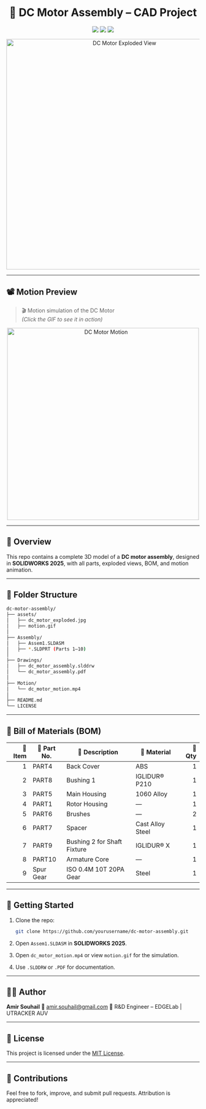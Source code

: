 
<h1 align="center">🔩 DC Motor Assembly – CAD Project</h1>

<p align="center">
  <img src="https://img.shields.io/badge/SOLIDWORKS-2025-red?logo=solidworks&logoColor=white" />
  <img src="https://img.shields.io/badge/License-MIT-blue.svg" />
  <img src="https://img.shields.io/badge/Status-Completed-success" />
</p>

<p align="center">
  <img src="assets/dc_motor_exploded.jpg" alt="DC Motor Exploded View" width="600" />
</p>

---

## 📽️ Motion Preview

> 🎬 Motion simulation of the DC Motor  
> *(Click the GIF to see it in action)*

<p align="center">
  <img src="assets/dc_motor_motion.gif" alt="DC Motor Motion" width="500"/>
</p>

---

## 🧾 Overview

This repo contains a complete 3D model of a **DC motor assembly**, designed in **SOLIDWORKS 2025**, with all parts, exploded views, BOM, and motion animation.

---

## 📁 Folder Structure

```bash
dc-motor-assembly/
├── assets/
│   ├── dc_motor_exploded.jpg
│   ├── motion.gif
│
├── Assembly/
│   ├── Assem1.SLDASM
│   ├── *.SLDPRT (Parts 1–10)
│
├── Drawings/
│   ├── dc_motor_assembly.slddrw
│   └── dc_motor_assembly.pdf
│
├── Motion/
│   └── dc_motor_motion.mp4
│
├── README.md
└── LICENSE
````

---

## 🧩 Bill of Materials (BOM)

| 🔢 Item | 🧩 Part No. | 📝 Description              | 🧱 Material      | 🔢 Qty |
| ------: | ----------- | --------------------------- | ---------------- | -----: |
|       1 | PART4       | Back Cover                  | ABS              |      1 |
|       2 | PART8       | Bushing 1                   | IGLIDUR® P210    |      1 |
|       3 | PART5       | Main Housing                | 1060 Alloy       |      1 |
|       4 | PART1       | Rotor Housing               | —                |      1 |
|       5 | PART6       | Brushes                     | —                |      2 |
|       6 | PART7       | Spacer                      | Cast Alloy Steel |      1 |
|       7 | PART9       | Bushing 2 for Shaft Fixture | IGLIDUR® X       |      1 |
|       8 | PART10      | Armature Core               | —                |      1 |
|       9 | Spur Gear   | ISO 0.4M 10T 20PA Gear      | Steel            |      1 |

---

## 🚀 Getting Started

1. Clone the repo:

   ```bash
   git clone https://github.com/yourusername/dc-motor-assembly.git
   ```
2. Open `Assem1.SLDASM` in **SOLIDWORKS 2025**.
3. Open `dc_motor_motion.mp4` or view `motion.gif` for the simulation.
4. Use `.SLDDRW` or `.PDF` for documentation.

---

## 👨‍💻 Author

**Amir Souhail**
📧 [amir.souhail@gmail.com](mailto:amir.souhail@gmail.com)
🔬 R\&D Engineer – EDGELab | UTRACKER AUV

---

## 📘 License

This project is licensed under the [MIT License](LICENSE).

---

## 🙌 Contributions

Feel free to fork, improve, and submit pull requests. Attribution is appreciated!

